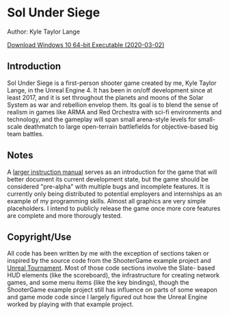 # Sol Under Siege

Author: Kyle Taylor Lange

[Download Windows 10 64-bit Executable (2020-03-02)](https://1drv.ms/u/s!ApUEptdrQboHiL5VWqADVujp1HvbDg?e=2h4bO5)

## Introduction

  Sol Under Siege is a first-person shooter game created by me, Kyle Taylor Lange, in the Unreal Engine 4.
It has been in on/off development since at least 2017, and it is set throughout the planets and moons of the Solar
System as war and rebellion envelop them. Its goal is to blend the sense of realism in games like ARMA and
Red Orchestra with sci-fi environments and technology, and the gameplay will span small arena-style levels
for small-scale deathmatch to large open-terrain battlefields for objective-based big team battles.

## Notes

  A [larger instruction manual](https://github.com/Dakatsu/SolUnderSiege/blob/master/SolUnderSiege_Manual.pdf) serves as an introduction for the game that will better document its current 
development state, but the game should be considered "pre-alpha" with multiple bugs and incomplete 
features. It is currently only being distributed to potential employers and internships as an example of
my programming skills. Almost all graphics are very simple placeholders. I intend to publicly release the
game once more core features are complete and more thorougly tested.

## Copyright/Use

  All code has been written by me with the exception of sections taken or inspired by the source code from
the ShooterGame example project and [Unreal Tournament](https://github.com/EpicGames/UnrealTournament). Most of those code sections involve the Slate-
based HUD elements (like the scoreboard), the infrastructure for creating network games, and some menu items
(like the key bindings), though the ShooterGame example project still has influence on parts of some weapon 
and game mode code since I largely figured out how the Unreal Engine worked by playing with that example 
project.
  
